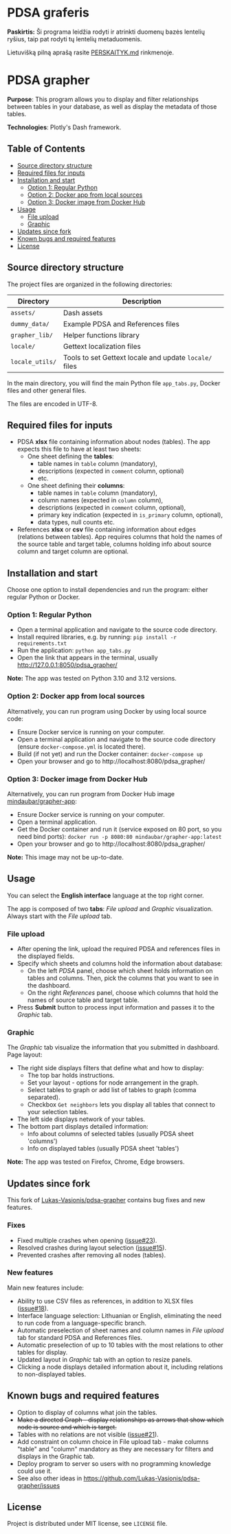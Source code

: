 # PDSA graferis

**Paskirtis:**
Ši programa leidžia rodyti ir atrinkti duomenų bazės lentelių ryšius, taip pat rodyti tų lentelių metaduomenis.

Lietuvišką pilną aprašą rasite [PERSKAITYK.md](PERSKAITYK.md) rinkmenoje.

# PDSA grapher

**Purpose**:
This program allows you to display and filter relationships between 
tables in your database, as well as display the metadata of those tables.

**Technologies**:
Plotly's Dash framework.

## Table of Contents
* [Source directory structure](#source-directory-structure)
* [Required files for inputs](#required-files-for-inputs)
* [Installation and start](#installation-and-start)
  * [Option 1: Regular Python](#option-1-regular-python)
  * [Option 2: Docker app from local sources](#option-2-docker-app-from-local-sources)
  * [Option 3: Docker image from Docker Hub](#option-3-docker-image-from-docker-hub)
* [Usage](#usage)
  * [File upload](#file-upload)
  * [Graphic](#graphic)
* [Updates since fork](#updates-since-fork)
* [Known bugs and required features](#known-bugs-and-required-features)
* [License](#license)


## Source directory structure
The project files are organized in the following directories:

| Directory       | Description                                             |
|-----------------|---------------------------------------------------------|
| `assets/`       | Dash assets                                             |
| `dummy_data/`   | Example PDSA and References files                       |
| `grapher_lib/`  | Helper functions library                                |
| `locale/`       | Gettext localization files                              |
| `locale_utils/` | Tools to set Gettext locale and update `locale/` files  |

In the main directory, you will find 
the main Python file `app_tabs.py`, Docker files and other general files. 

The files are encoded in UTF-8.


## Required files for inputs
* PDSA **xlsx** file containing information about nodes (tables). The app expects this file to have at least two sheets:
  * One sheet defining the **tables**:
    * table names in `table` column (mandatory),
    * descriptions (expected in `comment` column, optional)
    * etc.
  * One sheet defining their **columns**:
    * table names in `table` column (mandatory),
    * column names (expected in `column` column),
    * descriptions (expected in `comment` column, optional),
    * primary key indication (expected in `is_primary` column, optional),
    * data types, null counts etc.
* References **xlsx** or **csv** file containing information about edges (relations between tables). 
  App requires columns that hold the names of the source table and target table, 
  columns holding info about source column and target column are optional.


## Installation and start
Choose one option to install dependencies and run the program: either regular Python or Docker.

### Option 1: Regular Python
* Open a terminal application and navigate to the source code directory.
* Install required libraries, e.g. by running:
  `pip install -r requirements.txt`
* Run the application:
  `python app_tabs.py`
* Open the link that appears in the terminal, usually http://127.0.0.1:8050/pdsa_grapher/

**Note:** The app was tested on Python 3.10 and 3.12 versions.

### Option 2: Docker app from local sources
Alternatively, you can run program using Docker by using local source code:
* Ensure Docker service is running on your computer.
* Open a terminal application and navigate to the source code directory
  (ensure `docker-compose.yml` is located there).
* Build (if not yet) and run the Docker container:
  `docker-compose up`
* Open your browser and go to http://localhost:8080/pdsa_grapher/

### Option 3: Docker image from Docker Hub
Alternatively, you can run program from Docker Hub image [mindaubar/grapher-app](https://hub.docker.com/r/mindaubar/grapher-app):
* Ensure Docker service is running on your computer.
* Open a terminal application.
* Get the Docker container and run it (service exposed on 80 port, so you need bind ports):
  `docker run -p 8080:80 mindaubar/grapher-app:latest`
* Open your browser and go to http://localhost:8080/pdsa_grapher/

**Note:** This image may not be up-to-date.


## Usage
You can select the **English interface** language at the top right corner.

The app is composed of two **tabs**: *File upload* and *Graphic* visualization. Always start with the *File upload* tab.

### File upload
* After opening the link, upload the required PDSA and references files in the displayed fields.
* Specify which sheets and columns hold the information about database:
  * On the left _PDSA_ panel, choose which sheet holds information on tables and columns.
    Then, pick the columns that you want to see in the dashboard.  
  * On the right _References_ panel, choose which columns that hold the names of source table and target table.
* Press **Submit** button to process input information and passes it to the _Graphic_ tab.

### Graphic
The *Graphic* tab visualize the information that you submitted in dashboard. 
Page layout:
* The right side displays filters that define what and how to display:
  * The top bar holds instructions.
  * Set your layout - options for node arrangement in the graph.
  * Select tables to graph or add list of tables to graph (comma separated).
  * Checkbox `Get neighbors` lets you display all tables that connect to your selection tables.  
* The left side displays network of your tables.
* The bottom part displays detailed information:
  * Info about columns of selected tables (usually PDSA sheet 'columns')
  * Info on displayed tables (usually PDSA sheet 'tables')

**Note:** The app was tested on Firefox, Chrome, Edge browsers.

## Updates since fork
This fork of [Lukas-Vasionis/pdsa-grapher](https://github.com/Lukas-Vasionis/pdsa-grapher)
contains bug fixes and new features.

### Fixes
* Fixed multiple crashes when opening ([issue#23](https://github.com/Lukas-Vasionis/pdsa-grapher/issues/23)).
* Resolved crashes during layout selection ([issue#15](https://github.com/Lukas-Vasionis/pdsa-grapher/issues/15)).
* Prevented crashes after removing all nodes (tables).

### New features
Main new features include:
* Ability to use CSV files as references, in addition to XLSX files ([issue#18](https://github.com/Lukas-Vasionis/pdsa-grapher/issues/18)).
* Interface language selection: Lithuanian or English, eliminating the need to run code from a language-specific branch.
* Automatic preselection of sheet names and column names in *File upload* tab 
  for standard PDSA and References files.
* Automatic preselection of up to 10 tables with the most relations to other tables for display.
* Updated layout in *Graphic* tab with an option to resize panels.
* Clicking a node displays detailed information about it, including relations to non-displayed tables.


## Known bugs and required features
* Option to display of columns what join the tables.
* <del>Make a directed Graph - display relationships as arrows that 
  show which node is source and which is target.<del>
* Tables with no relations are not visible ([issue#21](https://github.com/Lukas-Vasionis/pdsa-grapher/issues/21)).
* Add constraint on column choice in File upload tab - make columns "table" and "column" mandatory 
  as they are necessary for filters and displays in the Graphic tab.  
* Deploy program to server so users with no programming knowledge could use it.
* See also other ideas in https://github.com/Lukas-Vasionis/pdsa-grapher/issues

## License
Project is distributed under MIT license, see `LICENSE` file.
